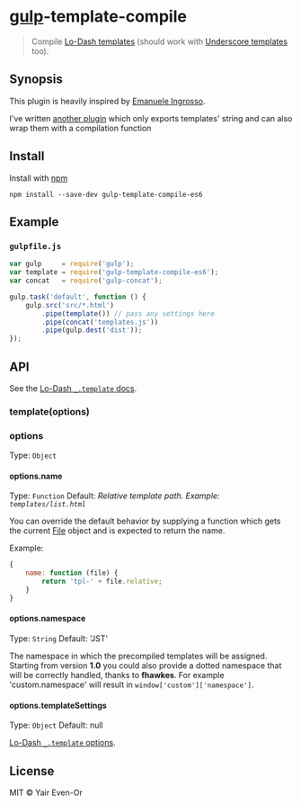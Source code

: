 # [gulp](https://github.com/wearefractal/gulp)-template-compile

> Compile [Lo-Dash templates](http://lodash.com/docs#template) (should work with [Underscore templates](http://underscorejs.org/#template) too).

## Synopsis

This plugin is heavily inspired by [Emanuele Ingrosso](https://www.npmjs.com/package/gulp-template-compile-es6).

I've written [another plugin](https://github.com/yaireo/gulp-file-contents-to-modules) which only exports templates' string and can also wrap them with a compilation function

## Install

Install with [npm](https://www.npmjs.org/package/gulp-template-compile-es6)

```
npm install --save-dev gulp-template-compile-es6
```

## Example

### `gulpfile.js`

```js
var gulp     = require('gulp');
var template = require('gulp-template-compile-es6');
var concat   = require('gulp-concat');

gulp.task('default', function () {
	gulp.src('src/*.html')
		.pipe(template()) // pass any settings here
		.pipe(concat('templates.js'))
		.pipe(gulp.dest('dist'));
});
```

## API

See the [Lo-Dash `_.template` docs](http://lodash.com/docs#template).


### template(options)

### options

Type: `Object`

#### options.name

Type: `Function`
Default: *Relative template path. Example: `templates/list.html`*

You can override the default behavior by supplying a function which gets the current [File](https://github.com/wearefractal/vinyl#constructoroptions) object and is expected to return the name.

Example:

```js
{
	name: function (file) {
		return 'tpl-' + file.relative;
	}
}
```

#### options.namespace
Type: `String`
Default: 'JST'

The namespace in which the precompiled templates will be assigned. Starting from version **1.0** you could also provide a dotted namespace that will be correctly handled, thanks to **fhawkes**. For example 'custom.namespace' will result in `window['custom']['namespace']`.

#### options.templateSettings
Type: `Object`
Default: null

[Lo-Dash `_.template` options](http://lodash.com/docs#template).


## License

MIT © Yair Even-Or
